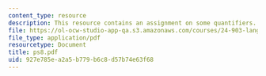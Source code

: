 ```yaml
---
content_type: resource
description: This resource contains an assignment on some quantifiers.
file: https://ol-ocw-studio-app-qa.s3.amazonaws.com/courses/24-903-language-and-its-structure-iii-semantics-and-pragmatics-spring-2005/927e785ea2a5b779b6c8d57b74e63f68_ps8.pdf
file_type: application/pdf
resourcetype: Document
title: ps8.pdf
uid: 927e785e-a2a5-b779-b6c8-d57b74e63f68
---
```

